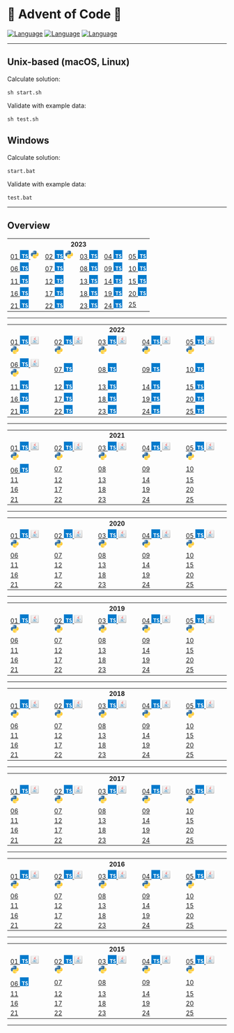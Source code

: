 # 🎄 Advent of Code 🎄
[![Language](https://badgen.net/static/Language/TypeScript/blue)](#typescript)
[![Language](https://badgen.net/static/Language/Java/orange)](#java)
[![Language](https://badgen.net/static/Language/Python/blue)](#python)

<hr/>

## Unix-based (macOS, Linux)

Calculate solution:
```
sh start.sh
```

Validate with example data:
```
sh test.sh
```

## Windows

Calculate solution:
```
start.bat
```

Validate with example data:
```
test.bat
```

<hr>

## Overview

<table>
 <tr>
  <th colspan="10" style="text-align:center">
   2023
  </th>
 </tr>
 <tr>
  <td>
   <a href="https://github.com/marcelnoehre/advent-of-code/tree/master/year2023/day01">
    01
    <img height="20" src="assets/typescript.svg"/>
    <img height="20" src="assets/python.svg"/>
   </a>
  </td>
  <td>
   <a href="https://github.com/marcelnoehre/advent-of-code/tree/master/year2023/day02">
    02
    <img height="20" src="assets/typescript.svg"/>
    <img height="20" src="assets/python.svg"/>
   </a>
  </td>
  <td>
   <a href="https://github.com/marcelnoehre/advent-of-code/tree/master/year2023/day03">
    03
    <img height="20" src="assets/typescript.svg"/>
   </a>
  </td>
  <td>
   <a href="https://github.com/marcelnoehre/advent-of-code/tree/master/year2023/day04">
    04
    <img height="20" src="assets/typescript.svg"/>
   </a>
  </td>
  <td>
   <a href="https://github.com/marcelnoehre/advent-of-code/tree/master/year2023/day05">
    05
    <img height="20" src="assets/typescript.svg"/>
   </a>
  </td>
 </tr>
 <tr>
  <td>
   <a href="https://github.com/marcelnoehre/advent-of-code/tree/master/year2023/day06">
    06
    <img height="20" src="assets/typescript.svg"/>
   </a>
  </td>
  <td>
   <a href="https://github.com/marcelnoehre/advent-of-code/tree/master/year2023/day07">
    07
    <img height="20" src="assets/typescript.svg"/>
   </a>
  </td>
  <td>
   <a href="https://github.com/marcelnoehre/advent-of-code/tree/master/year2023/day08">
    08
    <img height="20" src="assets/typescript.svg"/>
   </a>
  </td>
  <td>
   <a href="https://github.com/marcelnoehre/advent-of-code/tree/master/year2023/day09">
    09
    <img height="20" src="assets/typescript.svg"/>
   </a>
  </td>
  <td>
   <a href="https://github.com/marcelnoehre/advent-of-code/tree/master/year2023/day10">
    10
    <img height="20" src="assets/typescript.svg"/>
   </a>
  </td>
 </tr>
 <tr>
  <td>
   <a href="https://github.com/marcelnoehre/advent-of-code/tree/master/year2023/day11">
    11
    <img height="20" src="assets/typescript.svg"/>
   </a>
  </td>
  <td>
   <a href="https://github.com/marcelnoehre/advent-of-code/tree/master/year2023/day12">
    12
    <img height="20" src="assets/typescript.svg"/>
   </a>
  </td>
  <td>
   <a href="https://github.com/marcelnoehre/advent-of-code/tree/master/year2023/day13">
    13
    <img height="20" src="assets/typescript.svg"/>
   </a>
  </td>
  <td>
   <a href="https://github.com/marcelnoehre/advent-of-code/tree/master/year2023/day14">
    14
    <img height="20" src="assets/typescript.svg"/>
   </a>
  </td>
  <td>
   <a href="https://github.com/marcelnoehre/advent-of-code/tree/master/year2023/day15">
    15
    <img height="20" src="assets/typescript.svg"/>
   </a>
  </td>
 </tr>
 <tr>
  <td>
   <a href="https://github.com/marcelnoehre/advent-of-code/tree/master/year2023/day16">
    16
    <img height="20" src="assets/typescript.svg"/>
   </a>
  </td>
  <td>
   <a href="https://github.com/marcelnoehre/advent-of-code/tree/master/year2023/day17">
    17
    <img height="20" src="assets/typescript.svg"/>
   </a>
  </td>
  <td>
   <a href="https://github.com/marcelnoehre/advent-of-code/tree/master/year2023/day18">
    18
    <img height="20" src="assets/typescript.svg"/>
   </a>
  </td>
  <td>
   <a href="https://github.com/marcelnoehre/advent-of-code/tree/master/year2023/day19">
    19
    <img height="20" src="assets/typescript.svg"/>
   </a>
  </td>
  <td>
   <a href="https://github.com/marcelnoehre/advent-of-code/tree/master/year2023/day20">
    20
    <img height="20" src="assets/typescript.svg"/>
   </a>
  </td>
 </tr>
 <tr>
  <td>
   <a href="https://github.com/marcelnoehre/advent-of-code/tree/master/year2023/day21">
    21
    <img height="20" src="assets/typescript.svg"/>
   </a>
  </td>
  <td>
   <a href="https://github.com/marcelnoehre/advent-of-code/tree/master/year2023/day22">
    22
    <img height="20" src="assets/typescript.svg"/>
   </a>
  </td>
  <td>
   <a href="https://github.com/marcelnoehre/advent-of-code/tree/master/year2023/day23">
    23
    <img height="20" src="assets/typescript.svg"/>
   </a>
  </td>
  <td>
   <a href="https://github.com/marcelnoehre/advent-of-code/tree/master/year2023/day24">
    24
    <img height="20" src="assets/typescript.svg"/>
   </a>
  </td>
  <td>
   <a href="https://github.com/marcelnoehre/advent-of-code">
    25
   </a>
  </td>
 </tr>
</table>
<hr/>
<table>
 <tr>
  <th colspan="10" style="text-align:center">
   2022
  </th>
 </tr>
 <tr>
  <td>
   <a href="https://github.com/marcelnoehre/advent-of-code/tree/master/year2022/day01">
    01
    <img height="20" src="assets/typescript.svg"/>
    <img height="20" src="assets/java.svg"/>
    <img height="20" src="assets/python.svg"/>
   </a>
  </td>
  <td>
   <a href="https://github.com/marcelnoehre/advent-of-code/tree/master/year2022/day02">
    02
    <img height="20" src="assets/typescript.svg"/>
    <img height="20" src="assets/java.svg"/>
    <img height="20" src="assets/python.svg"/>
   </a>
  </td>
  <td>
   <a href="https://github.com/marcelnoehre/advent-of-code/tree/master/year2022/day03">
    03
    <img height="20" src="assets/typescript.svg"/>
    <img height="20" src="assets/java.svg"/>
    <img height="20" src="assets/python.svg"/>
   </a>
  </td>
  <td>
   <a href="https://github.com/marcelnoehre/advent-of-code/tree/master/year2022/day04">
    04
    <img height="20" src="assets/typescript.svg"/>
    <img height="20" src="assets/java.svg"/>
    <img height="20" src="assets/python.svg"/>
   </a>
  </td>
  <td>
   <a href="https://github.com/marcelnoehre/advent-of-code/tree/master/year2022/day05">
    05
    <img height="20" src="assets/typescript.svg"/>
    <img height="20" src="assets/java.svg"/>
    <img height="20" src="assets/python.svg"/>
   </a>
  </td>
 </tr>
 <tr>
  <td>
   <a href="https://github.com/marcelnoehre/advent-of-code/tree/master/year2022/day06">
    06
    <img height="20" src="assets/typescript.svg"/>
    <img height="20" src="assets/java.svg"/>
    <img height="20" src="assets/python.svg"/>
   </a>
  </td>
  <td>
   <a href="https://github.com/marcelnoehre/advent-of-code/tree/master/year2022/day07">
    07
    <img height="20" src="assets/typescript.svg"/>
   </a>
  </td>
  <td>
   <a href="https://github.com/marcelnoehre/advent-of-code/tree/master/year2022/day08">
    08
    <img height="20" src="assets/typescript.svg"/>
   </a>
  </td>
  <td>
   <a href="https://github.com/marcelnoehre/advent-of-code/tree/master/year2022/day09">
    09
    <img height="20" src="assets/typescript.svg"/>
   </a>
  </td>
  <td>
   <a href="https://github.com/marcelnoehre/advent-of-code/tree/master/year2022/day10">
    10
    <img height="20" src="assets/typescript.svg"/>
   </a>
  </td>
 </tr>
 <tr>
  <td>
   <a href="https://github.com/marcelnoehre/advent-of-code/tree/master/year2022/day11">
    11
    <img height="20" src="assets/typescript.svg"/>
   </a>
  </td>
  <td>
   <a href="https://github.com/marcelnoehre/advent-of-code/tree/master/year2022/day12">
    12
    <img height="20" src="assets/typescript.svg"/>
   </a>
  </td>
  <td>
   <a href="https://github.com/marcelnoehre/advent-of-code/tree/master/year2022/day13">
    13
    <img height="20" src="assets/typescript.svg"/>
   </a>
  </td>
  <td>
   <a href="https://github.com/marcelnoehre/advent-of-code/tree/master/year2022/day14">
    14
    <img height="20" src="assets/typescript.svg"/>
   </a>
  </td>
  <td>
   <a href="https://github.com/marcelnoehre/advent-of-code/tree/master/year2022/day15">
    15
    <img height="20" src="assets/typescript.svg"/>
   </a>
  </td>
 </tr>
 <tr>
  <td>
   <a href="https://github.com/marcelnoehre/advent-of-code/tree/master/year2022/day16">
    16
    <img height="20" src="assets/typescript.svg"/>
   </a>
  </td>
  <td>
   <a href="https://github.com/marcelnoehre/advent-of-code/tree/master/year2022/day17">
    17
    <img height="20" src="assets/typescript.svg"/>
   </a>
  </td>
  <td>
   <a href="https://github.com/marcelnoehre/advent-of-code/tree/master/year2022/day18">
    18
    <img height="20" src="assets/typescript.svg"/>
   </a>
  </td>
  <td>
   <a href="https://github.com/marcelnoehre/advent-of-code/tree/master/year2022/day19">
    19
    <img height="20" src="assets/typescript.svg"/>
   </a>
  </td>
  <td>
   <a href="https://github.com/marcelnoehre/advent-of-code/tree/master/year2022/day20">
    20
    <img height="20" src="assets/typescript.svg"/>
   </a>
  </td>
 </tr>
 <tr>
  <td>
   <a href="https://github.com/marcelnoehre/advent-of-code/tree/master/year2022/day21">
    21
    <img height="20" src="assets/typescript.svg"/>
   </a>
  </td>
  <td>
   <a href="https://github.com/marcelnoehre/advent-of-code/tree/master/year2022/day22">
    22
    <img height="20" src="assets/typescript.svg"/>
   </a>
  </td>
  <td>
   <a href="https://github.com/marcelnoehre/advent-of-code/tree/master/year2022/day23">
    23
    <img height="20" src="assets/typescript.svg"/>
   </a>
  </td>
  <td>
   <a href="https://github.com/marcelnoehre/advent-of-code/tree/master/year2022/day24">
    24
    <img height="20" src="assets/typescript.svg"/>
   </a>
  </td>
  <td>
   <a href="https://github.com/marcelnoehre/advent-of-code/tree/master/year2022/day25">
    25
    <img height="20" src="assets/typescript.svg"/>
   </a>
  </td>
 </tr>
</table>
<hr/>
<table>
 <tr>
  <th colspan="10" style="text-align:center">
   2021
  </th>
 </tr>
 <tr>
  <td>
   <a href="https://github.com/marcelnoehre/advent-of-code/tree/master/year2021/day01">
    01
    <img height="20" src="assets/typescript.svg"/>
    <img height="20" src="assets/java.svg"/>
    <img height="20" src="assets/python.svg"/>
   </a>
  </td>
  <td>
   <a href="https://github.com/marcelnoehre/advent-of-code/tree/master/year2021/day02">
    02
    <img height="20" src="assets/typescript.svg"/>
    <img height="20" src="assets/java.svg"/>
    <img height="20" src="assets/python.svg"/>
   </a>
  </td>
  <td>
   <a href="https://github.com/marcelnoehre/advent-of-code/tree/master/year2021/day03">
    03
    <img height="20" src="assets/typescript.svg"/>
    <img height="20" src="assets/java.svg"/>
    <img height="20" src="assets/python.svg"/>
   </a>
  </td>
  <td>
   <a href="https://github.com/marcelnoehre/advent-of-code/tree/master/year2021/day04">
    04
    <img height="20" src="assets/typescript.svg"/>
    <img height="20" src="assets/java.svg"/>
    <img height="20" src="assets/python.svg"/>
   </a>
  </td>
  <td>
   <a href="https://github.com/marcelnoehre/advent-of-code/tree/master/year2021/day05">
    05
    <img height="20" src="assets/typescript.svg"/>
    <img height="20" src="assets/java.svg"/>
    <img height="20" src="assets/python.svg"/>
   </a>
  </td>
 </tr>
 <tr>
  <td>
   <a href="https://github.com/marcelnoehre/advent-of-code/tree/master/year2021/day06">
    06
    <img height="20" src="assets/typescript.svg"/>
   </a>
  </td>
  <td>
   <a href="https://github.com/marcelnoehre/advent-of-code">
    07
   </a>
  </td>
  <td>
   <a href="https://github.com/marcelnoehre/advent-of-code">
    08
   </a>
  </td>
  <td>
   <a href="https://github.com/marcelnoehre/advent-of-code">
    09
   </a>
  </td>
  <td>
   <a href="https://github.com/marcelnoehre/advent-of-code">
    10
   </a>
  </td>
 </tr>
 <tr>
  <td>
   <a href="https://github.com/marcelnoehre/advent-of-code">
    11
   </a>
  </td>
  <td>
   <a href="https://github.com/marcelnoehre/advent-of-code">
    12
   </a>
  </td>
  <td>
   <a href="https://github.com/marcelnoehre/advent-of-code">
    13
   </a>
  </td>
  <td>
   <a href="https://github.com/marcelnoehre/advent-of-code">
    14
   </a>
  </td>
  <td>
   <a href="https://github.com/marcelnoehre/advent-of-code">
    15
   </a>
  </td>
 </tr>
 <tr>
  <td>
   <a href="https://github.com/marcelnoehre/advent-of-code">
    16
   </a>
  </td>
  <td>
   <a href="https://github.com/marcelnoehre/advent-of-code">
    17
   </a>
  </td>
  <td>
   <a href="https://github.com/marcelnoehre/advent-of-code">
    18
   </a>
  </td>
  <td>
   <a href="https://github.com/marcelnoehre/advent-of-code">
    19
   </a>
  </td>
  <td>
   <a href="https://github.com/marcelnoehre/advent-of-code">
    20
   </a>
  </td>
 </tr>
 <tr>
  <td>
   <a href="https://github.com/marcelnoehre/advent-of-code">
    21
   </a>
  </td>
  <td>
   <a href="https://github.com/marcelnoehre/advent-of-code">
    22
   </a>
  </td>
  <td>
   <a href="https://github.com/marcelnoehre/advent-of-code">
    23
   </a>
  </td>
  <td>
   <a href="https://github.com/marcelnoehre/advent-of-code">
    24
   </a>
  </td>
  <td>
   <a href="https://github.com/marcelnoehre/advent-of-code">
    25
   </a>
  </td>
 </tr>
</table>
<hr/>
<table>
 <tr>
  <th colspan="10" style="text-align:center">
   2020
  </th>
 </tr>
 <tr>
  <td>
   <a href="https://github.com/marcelnoehre/advent-of-code/tree/master/year2020/day01">
    01
    <img height="20" src="assets/typescript.svg"/>
    <img height="20" src="assets/java.svg"/>
    <img height="20" src="assets/python.svg"/>
   </a>
  </td>
  <td>
   <a href="https://github.com/marcelnoehre/advent-of-code/tree/master/year2020/day02">
    02
    <img height="20" src="assets/typescript.svg"/>
    <img height="20" src="assets/java.svg"/>
    <img height="20" src="assets/python.svg"/>
   </a>
  </td>
  <td>
   <a href="https://github.com/marcelnoehre/advent-of-code/tree/master/year2020/day03">
    03
    <img height="20" src="assets/typescript.svg"/>
    <img height="20" src="assets/java.svg"/>
    <img height="20" src="assets/python.svg"/>
   </a>
  </td>
  <td>
   <a href="https://github.com/marcelnoehre/advent-of-code/tree/master/year2020/day04">
    04
    <img height="20" src="assets/typescript.svg"/>
    <img height="20" src="assets/java.svg"/>
    <img height="20" src="assets/python.svg"/>
   </a>
  </td>
  <td>
   <a href="https://github.com/marcelnoehre/advent-of-code/tree/master/year2020/day05">
    05
    <img height="20" src="assets/typescript.svg"/>
    <img height="20" src="assets/java.svg"/>
    <img height="20" src="assets/python.svg"/>
   </a>
  </td>
 </tr>
 <tr>
  <td>
   <a href="https://github.com/marcelnoehre/advent-of-code">
    06
   </a>
  </td>
  <td>
   <a href="https://github.com/marcelnoehre/advent-of-code">
    07
   </a>
  </td>
  <td>
   <a href="https://github.com/marcelnoehre/advent-of-code">
    08
   </a>
  </td>
  <td>
   <a href="https://github.com/marcelnoehre/advent-of-code">
    09
   </a>
  </td>
  <td>
   <a href="https://github.com/marcelnoehre/advent-of-code">
    10
   </a>
  </td>
 </tr>
 <tr>
  <td>
   <a href="https://github.com/marcelnoehre/advent-of-code">
    11
   </a>
  </td>
  <td>
   <a href="https://github.com/marcelnoehre/advent-of-code">
    12
   </a>
  </td>
  <td>
   <a href="https://github.com/marcelnoehre/advent-of-code">
    13
   </a>
  </td>
  <td>
   <a href="https://github.com/marcelnoehre/advent-of-code">
    14
   </a>
  </td>
  <td>
   <a href="https://github.com/marcelnoehre/advent-of-code">
    15
   </a>
  </td>
 </tr>
 <tr>
  <td>
   <a href="https://github.com/marcelnoehre/advent-of-code">
    16
   </a>
  </td>
  <td>
   <a href="https://github.com/marcelnoehre/advent-of-code">
    17
   </a>
  </td>
  <td>
   <a href="https://github.com/marcelnoehre/advent-of-code">
    18
   </a>
  </td>
  <td>
   <a href="https://github.com/marcelnoehre/advent-of-code">
    19
   </a>
  </td>
  <td>
   <a href="https://github.com/marcelnoehre/advent-of-code">
    20
   </a>
  </td>
 </tr>
 <tr>
  <td>
   <a href="https://github.com/marcelnoehre/advent-of-code">
    21
   </a>
  </td>
  <td>
   <a href="https://github.com/marcelnoehre/advent-of-code">
    22
   </a>
  </td>
  <td>
   <a href="https://github.com/marcelnoehre/advent-of-code">
    23
   </a>
  </td>
  <td>
   <a href="https://github.com/marcelnoehre/advent-of-code">
    24
   </a>
  </td>
  <td>
   <a href="https://github.com/marcelnoehre/advent-of-code">
    25
   </a>
  </td>
 </tr>
</table>
<hr/>
<table>
 <tr>
  <th colspan="10" style="text-align:center">
   2019
  </th>
 </tr>
 <tr>
  <td>
   <a href="https://github.com/marcelnoehre/advent-of-code/tree/master/year2019/day01">
    01
    <img height="20" src="assets/typescript.svg"/>
    <img height="20" src="assets/java.svg"/>
    <img height="20" src="assets/python.svg"/>
   </a>
  </td>
  <td>
   <a href="https://github.com/marcelnoehre/advent-of-code/tree/master/year2019/day02">
    02
    <img height="20" src="assets/typescript.svg"/>
    <img height="20" src="assets/java.svg"/>
    <img height="20" src="assets/python.svg"/>
   </a>
  </td>
  <td>
   <a href="https://github.com/marcelnoehre/advent-of-code/tree/master/year2019/day03">
    03
    <img height="20" src="assets/typescript.svg"/>
    <img height="20" src="assets/java.svg"/>
    <img height="20" src="assets/python.svg"/>
   </a>
  </td>
  <td>
   <a href="https://github.com/marcelnoehre/advent-of-code/tree/master/year2019/day04">
    04
    <img height="20" src="assets/typescript.svg"/>
    <img height="20" src="assets/java.svg"/>
    <img height="20" src="assets/python.svg"/>
   </a>
  </td>
  <td>
   <a href="https://github.com/marcelnoehre/advent-of-code/tree/master/year2019/day05">
    05
    <img height="20" src="assets/typescript.svg"/>
    <img height="20" src="assets/java.svg"/>
    <img height="20" src="assets/python.svg"/>
   </a>
  </td>
 </tr>
 <tr>
  <td>
   <a href="https://github.com/marcelnoehre/advent-of-code">
    06
   </a>
  </td>
  <td>
   <a href="https://github.com/marcelnoehre/advent-of-code">
    07
   </a>
  </td>
  <td>
   <a href="https://github.com/marcelnoehre/advent-of-code">
    08
   </a>
  </td>
  <td>
   <a href="https://github.com/marcelnoehre/advent-of-code">
    09
   </a>
  </td>
  <td>
   <a href="https://github.com/marcelnoehre/advent-of-code">
    10
   </a>
  </td>
 </tr>
 <tr>
  <td>
   <a href="https://github.com/marcelnoehre/advent-of-code">
    11
   </a>
  </td>
  <td>
   <a href="https://github.com/marcelnoehre/advent-of-code">
    12
   </a>
  </td>
  <td>
   <a href="https://github.com/marcelnoehre/advent-of-code">
    13
   </a>
  </td>
  <td>
   <a href="https://github.com/marcelnoehre/advent-of-code">
    14
   </a>
  </td>
  <td>
   <a href="https://github.com/marcelnoehre/advent-of-code">
    15
   </a>
  </td>
 </tr>
 <tr>
  <td>
   <a href="https://github.com/marcelnoehre/advent-of-code">
    16
   </a>
  </td>
  <td>
   <a href="https://github.com/marcelnoehre/advent-of-code">
    17
   </a>
  </td>
  <td>
   <a href="https://github.com/marcelnoehre/advent-of-code">
    18
   </a>
  </td>
  <td>
   <a href="https://github.com/marcelnoehre/advent-of-code">
    19
   </a>
  </td>
  <td>
   <a href="https://github.com/marcelnoehre/advent-of-code">
    20
   </a>
  </td>
 </tr>
 <tr>
  <td>
   <a href="https://github.com/marcelnoehre/advent-of-code">
    21
   </a>
  </td>
  <td>
   <a href="https://github.com/marcelnoehre/advent-of-code">
    22
   </a>
  </td>
  <td>
   <a href="https://github.com/marcelnoehre/advent-of-code">
    23
   </a>
  </td>
  <td>
   <a href="https://github.com/marcelnoehre/advent-of-code">
    24
   </a>
  </td>
  <td>
   <a href="https://github.com/marcelnoehre/advent-of-code">
    25
   </a>
  </td>
 </tr>
</table>
<hr/>
<table>
 <tr>
  <th colspan="10" style="text-align:center">
   2018
  </th>
 </tr>
 <tr>
  <td>
   <a href="https://github.com/marcelnoehre/advent-of-code/tree/master/year2018/day01">
    01
    <img height="20" src="assets/typescript.svg"/>
    <img height="20" src="assets/java.svg"/>
    <img height="20" src="assets/python.svg"/>
   </a>
  </td>
  <td>
   <a href="https://github.com/marcelnoehre/advent-of-code/tree/master/year2018/day02">
    02
    <img height="20" src="assets/typescript.svg"/>
    <img height="20" src="assets/java.svg"/>
    <img height="20" src="assets/python.svg"/>
   </a>
  </td>
  <td>
   <a href="https://github.com/marcelnoehre/advent-of-code/tree/master/year2018/day03">
    03
    <img height="20" src="assets/typescript.svg"/>
    <img height="20" src="assets/java.svg"/>
    <img height="20" src="assets/python.svg"/>
   </a>
  </td>
  <td>
   <a href="https://github.com/marcelnoehre/advent-of-code/tree/master/year2018/day04">
    04
    <img height="20" src="assets/typescript.svg"/>
    <img height="20" src="assets/java.svg"/>
    <img height="20" src="assets/python.svg"/>
   </a>
  </td>
  <td>
   <a href="https://github.com/marcelnoehre/advent-of-code/tree/master/year2018/day05">
    05
    <img height="20" src="assets/typescript.svg"/>
    <img height="20" src="assets/java.svg"/>
    <img height="20" src="assets/python.svg"/>
   </a>
  </td>
 </tr>
 <tr>
  <td>
   <a href="https://github.com/marcelnoehre/advent-of-code">
    06
   </a>
  </td>
  <td>
   <a href="https://github.com/marcelnoehre/advent-of-code">
    07
   </a>
  </td>
  <td>
   <a href="https://github.com/marcelnoehre/advent-of-code">
    08
   </a>
  </td>
  <td>
   <a href="https://github.com/marcelnoehre/advent-of-code">
    09
   </a>
  </td>
  <td>
   <a href="https://github.com/marcelnoehre/advent-of-code">
    10
   </a>
  </td>
 </tr>
 <tr>
  <td>
   <a href="https://github.com/marcelnoehre/advent-of-code">
    11
   </a>
  </td>
  <td>
   <a href="https://github.com/marcelnoehre/advent-of-code">
    12
   </a>
  </td>
  <td>
   <a href="https://github.com/marcelnoehre/advent-of-code">
    13
   </a>
  </td>
  <td>
   <a href="https://github.com/marcelnoehre/advent-of-code">
    14
   </a>
  </td>
  <td>
   <a href="https://github.com/marcelnoehre/advent-of-code">
    15
   </a>
  </td>
 </tr>
 <tr>
  <td>
   <a href="https://github.com/marcelnoehre/advent-of-code">
    16
   </a>
  </td>
  <td>
   <a href="https://github.com/marcelnoehre/advent-of-code">
    17
   </a>
  </td>
  <td>
   <a href="https://github.com/marcelnoehre/advent-of-code">
    18
   </a>
  </td>
  <td>
   <a href="https://github.com/marcelnoehre/advent-of-code">
    19
   </a>
  </td>
  <td>
   <a href="https://github.com/marcelnoehre/advent-of-code">
    20
   </a>
  </td>
 </tr>
 <tr>
  <td>
   <a href="https://github.com/marcelnoehre/advent-of-code">
    21
   </a>
  </td>
  <td>
   <a href="https://github.com/marcelnoehre/advent-of-code">
    22
   </a>
  </td>
  <td>
   <a href="https://github.com/marcelnoehre/advent-of-code">
    23
   </a>
  </td>
  <td>
   <a href="https://github.com/marcelnoehre/advent-of-code">
    24
   </a>
  </td>
  <td>
   <a href="https://github.com/marcelnoehre/advent-of-code">
    25
   </a>
  </td>
 </tr>
</table>
<hr/>
<table>
 <tr>
  <th colspan="10" style="text-align:center">
   2017
  </th>
 </tr>
 <tr>
  <td>
   <a href="https://github.com/marcelnoehre/advent-of-code/tree/master/year2017/day01">
    01
    <img height="20" src="assets/typescript.svg"/>
    <img height="20" src="assets/java.svg"/>
    <img height="20" src="assets/python.svg"/>
   </a>
  </td>
  <td>
   <a href="https://github.com/marcelnoehre/advent-of-code/tree/master/year2017/day02">
    02
    <img height="20" src="assets/typescript.svg"/>
    <img height="20" src="assets/java.svg"/>
    <img height="20" src="assets/python.svg"/>
   </a>
  </td>
  <td>
   <a href="https://github.com/marcelnoehre/advent-of-code/tree/master/year2017/day03">
    03
    <img height="20" src="assets/typescript.svg"/>
    <img height="20" src="assets/java.svg"/>
    <img height="20" src="assets/python.svg"/>
   </a>
  </td>
  <td>
   <a href="https://github.com/marcelnoehre/advent-of-code/tree/master/year2017/day04">
    04
    <img height="20" src="assets/typescript.svg"/>
    <img height="20" src="assets/java.svg"/>
    <img height="20" src="assets/python.svg"/>
   </a>
  </td>
  <td>
   <a href="https://github.com/marcelnoehre/advent-of-code/tree/master/year2017/day05">
    05
    <img height="20" src="assets/typescript.svg"/>
    <img height="20" src="assets/java.svg"/>
    <img height="20" src="assets/python.svg"/>
   </a>
  </td>
 </tr>
 <tr>
  <td>
   <a href="https://github.com/marcelnoehre/advent-of-code">
    06
   </a>
  </td>
  <td>
   <a href="https://github.com/marcelnoehre/advent-of-code">
    07
   </a>
  </td>
  <td>
   <a href="https://github.com/marcelnoehre/advent-of-code">
    08
   </a>
  </td>
  <td>
   <a href="https://github.com/marcelnoehre/advent-of-code">
    09
   </a>
  </td>
  <td>
   <a href="https://github.com/marcelnoehre/advent-of-code">
    10
   </a>
  </td>
 </tr>
 <tr>
  <td>
   <a href="https://github.com/marcelnoehre/advent-of-code">
    11
   </a>
  </td>
  <td>
   <a href="https://github.com/marcelnoehre/advent-of-code">
    12
   </a>
  </td>
  <td>
   <a href="https://github.com/marcelnoehre/advent-of-code">
    13
   </a>
  </td>
  <td>
   <a href="https://github.com/marcelnoehre/advent-of-code">
    14
   </a>
  </td>
  <td>
   <a href="https://github.com/marcelnoehre/advent-of-code">
    15
   </a>
  </td>
 </tr>
 <tr>
  <td>
   <a href="https://github.com/marcelnoehre/advent-of-code">
    16
   </a>
  </td>
  <td>
   <a href="https://github.com/marcelnoehre/advent-of-code">
    17
   </a>
  </td>
  <td>
   <a href="https://github.com/marcelnoehre/advent-of-code">
    18
   </a>
  </td>
  <td>
   <a href="https://github.com/marcelnoehre/advent-of-code">
    19
   </a>
  </td>
  <td>
   <a href="https://github.com/marcelnoehre/advent-of-code">
    20
   </a>
  </td>
 </tr>
 <tr>
  <td>
   <a href="https://github.com/marcelnoehre/advent-of-code">
    21
   </a>
  </td>
  <td>
   <a href="https://github.com/marcelnoehre/advent-of-code">
    22
   </a>
  </td>
  <td>
   <a href="https://github.com/marcelnoehre/advent-of-code">
    23
   </a>
  </td>
  <td>
   <a href="https://github.com/marcelnoehre/advent-of-code">
    24
   </a>
  </td>
  <td>
   <a href="https://github.com/marcelnoehre/advent-of-code">
    25
   </a>
  </td>
 </tr>
</table>
<hr/>
<table>
 <tr>
  <th colspan="10" style="text-align:center">
   2016
  </th>
 </tr>
 <tr>
  <td>
   <a href="https://github.com/marcelnoehre/advent-of-code/tree/master/year2016/day01">
    01
    <img height="20" src="assets/typescript.svg"/>
    <img height="20" src="assets/java.svg"/>
    <img height="20" src="assets/python.svg"/>
   </a>
  </td>
  <td>
   <a href="https://github.com/marcelnoehre/advent-of-code/tree/master/year2016/day02">
    02
    <img height="20" src="assets/typescript.svg"/>
    <img height="20" src="assets/java.svg"/>
    <img height="20" src="assets/python.svg"/>
   </a>
  </td>
  <td>
   <a href="https://github.com/marcelnoehre/advent-of-code/tree/master/year2016/day03">
    03
    <img height="20" src="assets/typescript.svg"/>
    <img height="20" src="assets/java.svg"/>
    <img height="20" src="assets/python.svg"/>
   </a>
  </td>
  <td>
   <a href="https://github.com/marcelnoehre/advent-of-code/tree/master/year2016/day04">
    04
    <img height="20" src="assets/typescript.svg"/>
    <img height="20" src="assets/java.svg"/>
    <img height="20" src="assets/python.svg"/>
   </a>
  </td>
  <td>
   <a href="https://github.com/marcelnoehre/advent-of-code/tree/master/year2016/day05">
    05
    <img height="20" src="assets/typescript.svg"/>
    <img height="20" src="assets/java.svg"/>
    <img height="20" src="assets/python.svg"/>
   </a>
  </td>
 </tr>
 <tr>
  <td>
   <a href="https://github.com/marcelnoehre/advent-of-code">
    06
   </a>
  </td>
  <td>
   <a href="https://github.com/marcelnoehre/advent-of-code">
    07
   </a>
  </td>
  <td>
   <a href="https://github.com/marcelnoehre/advent-of-code">
    08
   </a>
  </td>
  <td>
   <a href="https://github.com/marcelnoehre/advent-of-code">
    09
   </a>
  </td>
  <td>
   <a href="https://github.com/marcelnoehre/advent-of-code">
    10
   </a>
  </td>
 </tr>
 <tr>
  <td>
   <a href="https://github.com/marcelnoehre/advent-of-code">
    11
   </a>
  </td>
  <td>
   <a href="https://github.com/marcelnoehre/advent-of-code">
    12
   </a>
  </td>
  <td>
   <a href="https://github.com/marcelnoehre/advent-of-code">
    13
   </a>
  </td>
  <td>
   <a href="https://github.com/marcelnoehre/advent-of-code">
    14
   </a>
  </td>
  <td>
   <a href="https://github.com/marcelnoehre/advent-of-code">
    15
   </a>
  </td>
 </tr>
 <tr>
  <td>
   <a href="https://github.com/marcelnoehre/advent-of-code">
    16
   </a>
  </td>
  <td>
   <a href="https://github.com/marcelnoehre/advent-of-code">
    17
   </a>
  </td>
  <td>
   <a href="https://github.com/marcelnoehre/advent-of-code">
    18
   </a>
  </td>
  <td>
   <a href="https://github.com/marcelnoehre/advent-of-code">
    19
   </a>
  </td>
  <td>
   <a href="https://github.com/marcelnoehre/advent-of-code">
    20
   </a>
  </td>
 </tr>
 <tr>
  <td>
   <a href="https://github.com/marcelnoehre/advent-of-code">
    21
   </a>
  </td>
  <td>
   <a href="https://github.com/marcelnoehre/advent-of-code">
    22
   </a>
  </td>
  <td>
   <a href="https://github.com/marcelnoehre/advent-of-code">
    23
   </a>
  </td>
  <td>
   <a href="https://github.com/marcelnoehre/advent-of-code">
    24
   </a>
  </td>
  <td>
   <a href="https://github.com/marcelnoehre/advent-of-code">
    25
   </a>
  </td>
 </tr>
</table>
<hr/>
<table>
 <tr>
  <th colspan="10" style="text-align:center">
   2015
  </th>
 </tr>
 <tr>
  <td>
   <a href="https://github.com/marcelnoehre/advent-of-code/tree/master/year2015/day01">
    01
    <img height="20" src="assets/typescript.svg"/>
    <img height="20" src="assets/java.svg"/>
    <img height="20" src="assets/python.svg"/>
   </a>
  </td>
  <td>
   <a href="https://github.com/marcelnoehre/advent-of-code/tree/master/year2015/day02">
    02
    <img height="20" src="assets/typescript.svg"/>
    <img height="20" src="assets/java.svg"/>
    <img height="20" src="assets/python.svg"/>
   </a>
  </td>
  <td>
   <a href="https://github.com/marcelnoehre/advent-of-code/tree/master/year2015/day03">
    03
    <img height="20" src="assets/typescript.svg"/>
    <img height="20" src="assets/java.svg"/>
    <img height="20" src="assets/python.svg"/>
   </a>
  </td>
  <td>
   <a href="https://github.com/marcelnoehre/advent-of-code/tree/master/year2015/day04">
    04
    <img height="20" src="assets/typescript.svg"/>
    <img height="20" src="assets/java.svg"/>
    <img height="20" src="assets/python.svg"/>
   </a>
  </td>
  <td>
   <a href="https://github.com/marcelnoehre/advent-of-code/tree/master/year2015/day05">
    05
    <img height="20" src="assets/typescript.svg"/>
    <img height="20" src="assets/java.svg"/>
    <img height="20" src="assets/python.svg"/>
   </a>
  </td>
 </tr>
 <tr>
  <td>
   <a href="https://github.com/marcelnoehre/advent-of-code/tree/master/year2015/day06">
    06
    <img height="20" src="assets/typescript.svg"/>
   </a>
  </td>
  <td>
   <a href="https://github.com/marcelnoehre/advent-of-code">
    07
   </a>
  </td>
  <td>
   <a href="https://github.com/marcelnoehre/advent-of-code">
    08
   </a>
  </td>
  <td>
   <a href="https://github.com/marcelnoehre/advent-of-code">
    09
   </a>
  </td>
  <td>
   <a href="https://github.com/marcelnoehre/advent-of-code">
    10
   </a>
  </td>
 </tr>
 <tr>
  <td>
   <a href="https://github.com/marcelnoehre/advent-of-code">
    11
   </a>
  </td>
  <td>
   <a href="https://github.com/marcelnoehre/advent-of-code">
    12
   </a>
  </td>
  <td>
   <a href="https://github.com/marcelnoehre/advent-of-code">
    13
   </a>
  </td>
  <td>
   <a href="https://github.com/marcelnoehre/advent-of-code">
    14
   </a>
  </td>
  <td>
   <a href="https://github.com/marcelnoehre/advent-of-code">
    15
   </a>
  </td>
 </tr>
 <tr>
  <td>
   <a href="https://github.com/marcelnoehre/advent-of-code">
    16
   </a>
  </td>
  <td>
   <a href="https://github.com/marcelnoehre/advent-of-code">
    17
   </a>
  </td>
  <td>
   <a href="https://github.com/marcelnoehre/advent-of-code">
    18
   </a>
  </td>
  <td>
   <a href="https://github.com/marcelnoehre/advent-of-code">
    19
   </a>
  </td>
  <td>
   <a href="https://github.com/marcelnoehre/advent-of-code">
    20
   </a>
  </td>
 </tr>
 <tr>
  <td>
   <a href="https://github.com/marcelnoehre/advent-of-code">
    21
   </a>
  </td>
  <td>
   <a href="https://github.com/marcelnoehre/advent-of-code">
    22
   </a>
  </td>
  <td>
   <a href="https://github.com/marcelnoehre/advent-of-code">
    23
   </a>
  </td>
  <td>
   <a href="https://github.com/marcelnoehre/advent-of-code">
    24
   </a>
  </td>
  <td>
   <a href="https://github.com/marcelnoehre/advent-of-code">
    25
   </a>
  </td>
 </tr>
</table>
<hr/>
